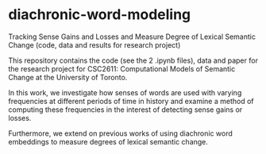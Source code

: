 # diachronic-word-modeling
Tracking Sense Gains and Losses and Measure Degree of Lexical Semantic Change (code, data and results for research project)

This repository contains the code (see the 2 .ipynb files), data and paper for the research project for CSC2611: Computational Models of Semantic Change at the University of Toronto.

In this work, we investigate how senses of words are used with varying frequencies at different periods of time in history and examine a method of computing these frequencies in the interest of detecting sense gains or losses.

Furthermore, we extend on previous works of using diachronic word embeddings to measure degrees of lexical semantic change.
